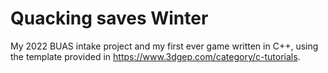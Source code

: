 # Quacking saves Winter
My 2022 BUAS intake project and my first ever game written in C++, using the template provided in https://www.3dgep.com/category/c-tutorials.
